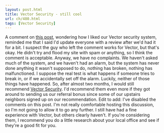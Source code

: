 ```yaml
---
layout: post.html
title: Vector Security - still cool
url: ch/480.html
tags: [Vector Security]
---
```

A comment on [this post](/ch/458/), wondering how I liked our Vector security system, reminded me that I said I'd update everyone with a review after we'd had it for a bit. I suspect the guy who left the comment works for Vector, but that's okay. He didn't try and flood my site with spam or anything, so I think the comment is acceptable. Anyway, we have no complaints. We haven't asked much of the system, and we haven't had an alarm, but the system has never done anything it wasn't supposed to do, nothing has broken, nothing has malfunctioned. I suppose the real test is what happens if someone tries to break in, or if we accidentally set off the alarm. Luckily, neither of those things have happened. So, after almost two months, I would still recommend [Vector Security](http://vectorsecurity.com/). I'd recommend them even more if they got around to sending us our referral bonus since some of our upstairs neighbors signed up on our recommendation. Edit to add: I've disabled the comments on this post. I'm not really comfortable hosting this discussion, so I'm not going to allow it to go any further. I still have had a fine experience with Vector, but others clearly haven't. If you're considering them, I recommend you do a little research about your local office and see if they're a good fit for you.
